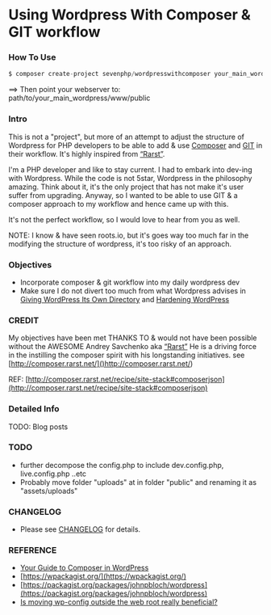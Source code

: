 Using Wordpress With Composer & GIT workflow
============================================

### How To Use

```php
$ composer create-project sevenphp/wordpresswithcomposer your_main_wordpress --prefer-source
```

==> Then point your webserver to: path/to/your_main_wordpress/www/public



### Intro

This is not a "project", but more of an attempt to adjust the structure of Wordpress for PHP developers to be able to add & use [Composer](https://getcomposer.org/) and [GIT](https://git-scm.com/) in their workflow. It's highly inspired from [“Rarst”](http://composer.rarst.net/).

I'm a PHP developer and like to stay current. I had to embark into dev-ing with Wordpress. While the code is not 5star, Wordpress in the philosophy amazing. Think about it, it's the only project that has not make it's user suffer from upgrading. Anyway, so I wanted to be able to use GIT & a composer approach to my workflow and hence came up with this.

It's not the perfect workflow, so I would love to hear from you as well.

NOTE: I know & have seen roots.io, but it's goes way too much far in the modifying the structure of wordpress, it's too risky of an approach.

### Objectives
- Incorporate composer & git workflow into my daily wordpress dev
- Make sure I do not divert too much from what Wordpress advises in [Giving WordPress Its Own Directory](https://codex.wordpress.org/Giving_WordPress_Its_Own_Directory) and [Hardening WordPress](https://codex.wordpress.org/Hardening_WordPress)

### CREDIT

My objectives have been met THANKS TO & would not have been possible without the AWESOME Andrey Savchenko aka [“Rarst”](http://composer.rarst.net/)
He is a driving force in the instilling the composer spirit with his longstanding initiatives. see [http://composer.rarst.net/]()http://composer.rarst.net/)


REF: [http://composer.rarst.net/recipe/site-stack#composerjson](http://composer.rarst.net/recipe/site-stack#composerjson)


### Detailed Info

TODO: Blog posts

### TODO

- further decompose the config.php to include dev.config.php, live.config.php ..etc
- Probably move folder "uploads" at in folder "public" and renaming it as "assets/uploads"


### CHANGELOG

- Please see [CHANGELOG](CHANGELOG.md) for details.

### REFERENCE

- [Your Guide to Composer in WordPress](http://composer.rarst.net/recipe/site-stack#composerjson)
- [https://wpackagist.org/](https://wpackagist.org/)
- [https://packagist.org/packages/johnpbloch/wordpress](https://packagist.org/packages/johnpbloch/wordpress)
- [Is moving wp-config outside the web root really beneficial?](http://wordpress.stackexchange.com/questions/58391/is-moving-wp-config-outside-the-web-root-really-beneficial/74972#74972)